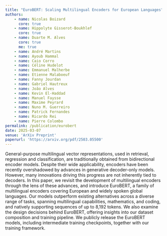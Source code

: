 ```yaml
---
title: "EuroBERT: Scaling Multilingual Encoders for European Languages"
authors:
    - name: Nicolas Boizard
      core: true
    - name: Hippolyte Gisserot-Boukhlef
      core: true
    - name: Duarte M. Alves
      core: true
      me: true
    - name: André Martins
    - name: Ayoub Hammal
    - name: Caio Corro
    - name: Céline Hudelot
    - name: Emmanuel Malherbe
    - name: Etienne Malaboeuf
    - name: Fanny Jourdan
    - name: Gabriel Hautreux
    - name: João Alves
    - name: Kevin El-Haddad
    - name: Manuel Faysse
    - name: Maxime Peyrard
    - name: Nuno M. Guerreiro
    - name: Patrick Fernandes
    - name: Ricardo Rei
    - name: Pierre Colombo
permalink: /publication/eurobert
date: 2025-03-07
venue: 'ArXiv Preprint'
paperurl: 'https://arxiv.org/pdf/2503.05500'
---
```


General-purpose multilingual vector representations, used in retrieval, regression and classification, are traditionally obtained from bidirectional encoder models. Despite their wide applicability, encoders have been recently overshadowed by advances in generative decoder-only models. However, many innovations driving this progress are not inherently tied to decoders. In this paper, we revisit the development of multilingual encoders through the lens of these advances, and introduce EuroBERT, a family of multilingual encoders covering European and widely spoken global languages. Our models outperform existing alternatives across a diverse range of tasks, spanning multilingual capabilities, mathematics, and coding, and natively supporting sequences of up to 8,192 tokens. We also examine the design decisions behind EuroBERT, offering insights into our dataset composition and training pipeline. We publicly release the EuroBERT models, including intermediate training checkpoints, together with our training framework.
